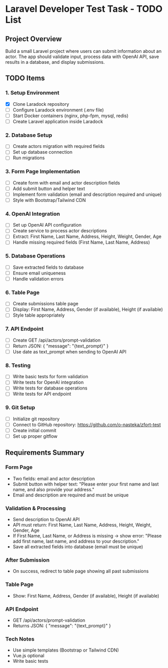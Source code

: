 # Laravel Developer Test Task - TODO List

## Project Overview
Build a small Laravel project where users can submit information about an actor. The app should validate input, process data with OpenAI API, save results in a database, and display submissions.

## TODO Items

### 1. Setup Environment
- [x] Clone Laradock repository
- [ ] Configure Laradock environment (.env file)
- [ ] Start Docker containers (nginx, php-fpm, mysql, redis)
- [ ] Create Laravel application inside Laradock

### 2. Database Setup
- [ ] Create actors migration with required fields
- [ ] Set up database connection
- [ ] Run migrations

### 3. Form Page Implementation
- [ ] Create form with email and actor description fields
- [ ] Add submit button and helper text
- [ ] Implement form validation (email and description required and unique)
- [ ] Style with Bootstrap/Tailwind CDN

### 4. OpenAI Integration
- [ ] Set up OpenAI API configuration
- [ ] Create service to process actor descriptions
- [ ] Extract: First Name, Last Name, Address, Height, Weight, Gender, Age
- [ ] Handle missing required fields (First Name, Last Name, Address)

### 5. Database Operations
- [ ] Save extracted fields to database
- [ ] Ensure email uniqueness
- [ ] Handle validation errors

### 6. Table Page
- [ ] Create submissions table page
- [ ] Display: First Name, Address, Gender (if available), Height (if available)
- [ ] Style table appropriately

### 7. API Endpoint
- [ ] Create GET /api/actors/prompt-validation
- [ ] Return JSON: { "message": "{text_prompt}" }
- [ ] Use date as text_prompt when sending to OpenAI API

### 8. Testing
- [ ] Write basic tests for form validation
- [ ] Write tests for OpenAI integration
- [ ] Write tests for database operations
- [ ] Write tests for API endpoint

### 9. Git Setup
- [ ] Initialize git repository
- [ ] Connect to GitHub repository: https://github.com/o-nasteka/zfort-test
- [ ] Create initial commit
- [ ] Set up proper gitflow

## Requirements Summary

### Form Page
- Two fields: email and actor description
- Submit button with helper text: "Please enter your first name and last name, and also provide your address."
- Email and description are required and must be unique

### Validation & Processing
- Send description to OpenAI API
- API must return: First Name, Last Name, Address, Height, Weight, Gender, Age
- If First Name, Last Name, or Address is missing → show error: "Please add first name, last name, and address to your description."
- Save all extracted fields into database (email must be unique)

### After Submission
- On success, redirect to table page showing all past submissions

### Table Page
- Show: First Name, Address, Gender (if available), Height (if available)

### API Endpoint
- GET /api/actors/prompt-validation
- Returns JSON: { "message": "{text_prompt}" }

### Tech Notes
- Use simple templates (Bootstrap or Tailwind CDN)
- Vue.js optional
- Write basic tests
